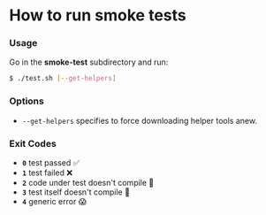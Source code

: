# How to run smoke tests

### Usage
Go in the **smoke-test** subdirectory and run:
```sh
$ ./test.sh [--get-helpers]
```

### Options
- `--get-helpers` specifies to force downloading helper tools anew.

### Exit Codes
- **`0`** test passed :white_check_mark:
- **`1`** test failed :x:
- **`2`** code under test doesn't compile :hammer:
- **`3`** test itself doesn't compile :gun:
- **`4`** generic error :scream:
